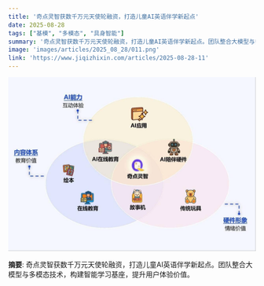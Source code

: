 ```yaml
---
title: '奇点灵智获数千万元天使轮融资，打造儿童AI英语伴学新起点'
date: 2025-08-28
tags: ["基模", "多模态", "具身智能"]
summary: '奇点灵智获数千万元天使轮融资，打造儿童AI英语伴学新起点。团队整合大模型与多模态技术，构建智能学习基座，提升用户体验价值。'
image: 'images/articles/2025_08_28/011.png'
link: 'https://www.jiqizhixin.com/articles/2025-08-28-11'
---
```

![奇点灵智获数千万元天使轮融资，打造儿童AI英语伴学新起点](images/articles/2025_08_28/011.png)

**摘要**: 奇点灵智获数千万元天使轮融资，打造儿童AI英语伴学新起点。团队整合大模型与多模态技术，构建智能学习基座，提升用户体验价值。
